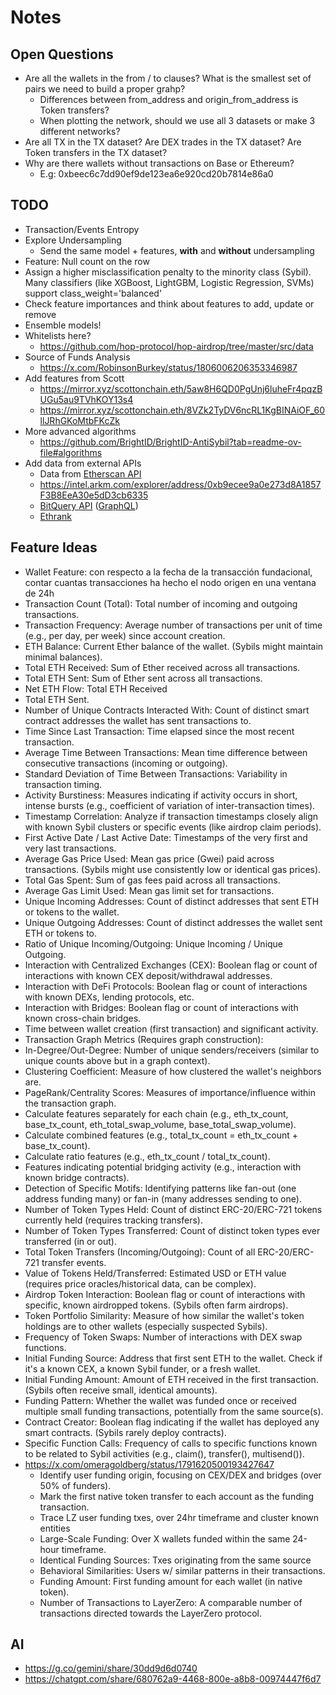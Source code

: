 # Notes

## Open Questions

- Are all the wallets in the from / to clauses? What is the smallest set of pairs we need to build a proper grahp?
  - Differences between from_address and origin_from_address is Token transfers?
  - When plotting the network, should we use all 3 datasets or make 3 different networks?
- Are all TX in the TX dataset? Are DEX trades in the TX dataset? Are Token transfers in the TX dataset?
- Why are there wallets without transactions on Base or Ethereum?
  - E.g: 0xbeec6c7dd90ef9de123ea6e920cd20b7814e86a0

## TODO

- Transaction/Events Entropy
- Explore Undersampling
  - Send the same model + features, **with** and **without** undersampling
- Feature: Null count on the row
- Assign a higher misclassification penalty to the minority class (Sybil). Many classifiers (like XGBoost, LightGBM, Logistic Regression, SVMs) support class_weight='balanced'
- Check feature importances and think about features to add, update or remove
- Ensemble models!
- Whitelists here?
  - https://github.com/hop-protocol/hop-airdrop/tree/master/src/data
- Source of Funds Analysis
  - https://x.com/RobinsonBurkey/status/1806006206353346987
- Add features from Scott
  - https://mirror.xyz/scottonchain.eth/5aw8H6QD0PgUnj6luheFr4pqzBUGu5au9TVhKOY13s4
  - https://mirror.xyz/scottonchain.eth/8VZk2TyDV6ncRL1KgBINAiOF_60llJRhGKoMtbFKcZk
- More advanced algorithms
  - https://github.com/BrightID/BrightID-AntiSybil?tab=readme-ov-file#algorithms
- Add data from external APIs
  - Data from [Etherscan API](https://etherscan.io/address/0x128e14fcac5e8fa11202ed4582d332bb37e05e67)
  - https://intel.arkm.com/explorer/address/0xb9ecee9a0e273d8A1857F3B8EeA30e5dD3cb6335
  - [BitQuery API](https://explorer.bitquery.io/ethereum/address/0xfbcf4ab9f374e146009c2f7db2f659f2068b085f) ([GraphQL](https://bitquery.io/labs/graphql))
  - [Ethrank](https://www.ethrank.io/address/0xfbcf4ab9f374e146009c2f7db2f659f2068b085f)

## Feature Ideas

- Wallet Feature: con respecto a la fecha de la transacción fundacional, contar cuantas transacciones ha hecho el nodo origen en una ventana de 24h
- Transaction Count (Total): Total number of incoming and outgoing transactions.
- Transaction Frequency: Average number of transactions per unit of time (e.g., per day, per week) since account creation.
- ETH Balance: Current Ether balance of the wallet. (Sybils might maintain minimal balances).
- Total ETH Received: Sum of Ether received across all transactions.
- Total ETH Sent: Sum of Ether sent across all transactions.
- Net ETH Flow: Total ETH Received
- Total ETH Sent.
- Number of Unique Contracts Interacted With: Count of distinct smart contract addresses the wallet has sent transactions to.
- Time Since Last Transaction: Time elapsed since the most recent transaction.
- Average Time Between Transactions: Mean time difference between consecutive transactions (incoming or outgoing).
- Standard Deviation of Time Between Transactions: Variability in transaction timing.
- Activity Burstiness: Measures indicating if activity occurs in short, intense bursts (e.g., coefficient of variation of inter-transaction times).
- Timestamp Correlation: Analyze if transaction timestamps closely align with known Sybil clusters or specific events (like airdrop claim periods).
- First Active Date / Last Active Date: Timestamps of the very first and very last transactions.
- Average Gas Price Used: Mean gas price (Gwei) paid across transactions. (Sybils might use consistently low or identical gas prices).
- Total Gas Spent: Sum of gas fees paid across all transactions.
- Average Gas Limit Used: Mean gas limit set for transactions.
- Unique Incoming Addresses: Count of distinct addresses that sent ETH or tokens to the wallet.
- Unique Outgoing Addresses: Count of distinct addresses the wallet sent ETH or tokens to.
- Ratio of Unique Incoming/Outgoing: Unique Incoming / Unique Outgoing.
- Interaction with Centralized Exchanges (CEX): Boolean flag or count of interactions with known CEX deposit/withdrawal addresses.
- Interaction with DeFi Protocols: Boolean flag or count of interactions with known DEXs, lending protocols, etc.
- Interaction with Bridges: Boolean flag or count of interactions with known cross-chain bridges.
- Time between wallet creation (first transaction) and significant activity.
- Transaction Graph Metrics (Requires graph construction):
- In-Degree/Out-Degree: Number of unique senders/receivers (similar to unique counts above but in a graph context).
- Clustering Coefficient: Measure of how clustered the wallet's neighbors are.
- PageRank/Centrality Scores: Measures of importance/influence within the transaction graph.
- Calculate features separately for each chain (e.g., eth_tx_count, base_tx_count, eth_total_swap_volume, base_total_swap_volume).
- Calculate combined features (e.g., total_tx_count = eth_tx_count + base_tx_count).
- Calculate ratio features (e.g., eth_tx_count / total_tx_count).
- Features indicating potential bridging activity (e.g., interaction with known bridge contracts).
- Detection of Specific Motifs: Identifying patterns like fan-out (one address funding many) or fan-in (many addresses sending to one).
- Number of Token Types Held: Count of distinct ERC-20/ERC-721 tokens currently held (requires tracking transfers).
- Number of Token Types Transferred: Count of distinct token types ever transferred (in or out).
- Total Token Transfers (Incoming/Outgoing): Count of all ERC-20/ERC-721 transfer events.
- Value of Tokens Held/Transferred: Estimated USD or ETH value (requires price oracles/historical data, can be complex).
- Airdrop Token Interaction: Boolean flag or count of interactions with specific, known airdropped tokens. (Sybils often farm airdrops).
- Token Portfolio Similarity: Measure of how similar the wallet's token holdings are to other wallets (especially suspected Sybils).
- Frequency of Token Swaps: Number of interactions with DEX swap functions.
- Initial Funding Source: Address that first sent ETH to the wallet. Check if it's a known CEX, a known Sybil funder, or a fresh wallet.
- Initial Funding Amount: Amount of ETH received in the first transaction. (Sybils often receive small, identical amounts).
- Funding Pattern: Whether the wallet was funded once or received multiple small funding transactions, potentially from the same source(s).
- Contract Creator: Boolean flag indicating if the wallet has deployed any smart contracts. (Sybils rarely deploy contracts).
- Specific Function Calls: Frequency of calls to specific functions known to be related to Sybil activities (e.g., claim(), transfer(), multisend()).
- https://x.com/omeragoldberg/status/1791620500193427647
  - Identify user funding origin, focusing on CEX/DEX and bridges (over 50% of funders).
  - Mark the first native token transfer to each account as the funding transaction.
  - Trace LZ user funding txes, over 24hr timeframe and cluster known entities
  - Large-Scale Funding:  Over X wallets funded within the same 24-hour timeframe.
  - Identical Funding Sources: Txes originating from the same source
  - Behavioral Similarities: Users w/ similar patterns in their transactions.
  - Funding Amount: First funding amount for each wallet (in native token).
  - Number of Transactions to LayerZero: A comparable number of transactions directed towards the LayerZero protocol.

## AI

- https://g.co/gemini/share/30dd9d6d0740
- https://chatgpt.com/share/680762a9-4468-800e-a8b8-00974447f6d7
